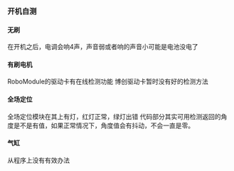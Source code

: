 ### 开机自测
#### 无刷
在开机之后，电调会响4声，声音弱或者响的声音小可能是电池没电了
#### 有刷电机
RoboModule的驱动卡有在线检测功能
博创驱动卡暂时没有好的检测方法
#### 全场定位
全场定位模块在其上有灯，红灯正常，绿灯出错
代码部分其实可用检测返回的角度是不是有值，如果正常情况下，角度值会有抖动，不会一直是零。
#### 气缸
从程序上没有有效办法

